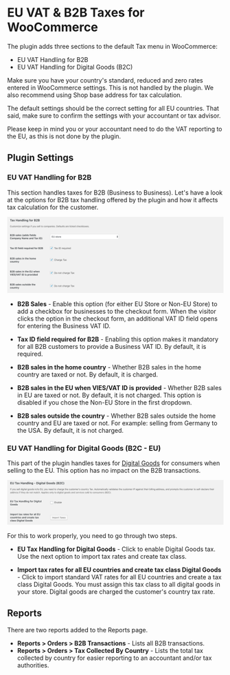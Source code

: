# EU VAT & B2B Taxes for WooCommerce

The plugin adds three sections to the default Tax menu in WooCommerce:

- EU VAT Handling for B2B
- EU VAT Handling for Digital Goods (B2C)

Make sure you have your country's standard, reduced and zero rates entered in WooCommerce settings. This is not handled by the plugin. We also recommend using Shop base address for tax calculation.

The default settings should be the correct setting for all EU countries. That said, make sure to confirm the settings with your accountant or tax advisor.

Please keep in mind you or your accountant need to do the VAT reporting to the EU, as this is not done by the plugin.


## Plugin Settings

### EU VAT Handling for B2B

This section handles taxes for B2B (Business to Business). Let's have a look at the options for B2B tax handling offered by the plugin and how it affects tax calculation for the customer.

<img src="images/tax-b2b.png" alt="Tax Handling for B2B">

- **B2B Sales** - Enable this option (for either EU Store or Non-EU Store) to add a checkbox for businesses to the checkout form. When the visitor clicks the option in the checkout form, an additional VAT ID field opens for entering the Business VAT ID. 

- **Tax ID field required for B2B** - Enabling this option makes it mandatory for all B2B customers to provide a Business VAT ID. By default, it is required.

- **B2B sales in the home country** - Whether B2B sales in the home country are taxed or not. By default, it is charged.

- **B2B sales in the EU when VIES/VAT ID is provided** - Whether B2B sales in EU are taxed or not. By default, it is not charged. This option is disabled if you chose the Non-EU Store in the first dropdown.

- **B2B sales outside the country** - Whether B2B sales outside the home country and EU are taxed or not. For example: selling from Germany to the USA. By default, it is not charged.

### EU VAT Handling for Digital Goods (B2C - EU)

This part of the plugin handles taxes for [Digital Goods](https://quaderno.io/resources/eu-vat-guide/) for consumers when selling to the EU. This option has no impact on the B2B transactions.

<img src="images/tax-b2c-digital.png" alt="Digital Goods (B2C)">

For this to work properly, you need to go through two steps.

- **EU Tax Handling for Digital Goods** - Click to enable Digital Goods tax. Use the next option to import tax rates and create tax class.

- **Import tax rates for all EU countries and create tax class Digital Goods** - Click to import standard VAT rates for all EU countries and create a tax class Digital Goods. You must assign this tax class to all digital goods in your store. Digital goods are charged the customer's country tax rate.


## Reports

There are two reports added to the Reports page.

- **Reports > Orders > B2B Transactions** - Lists all B2B transactions.
- **Reports > Orders > Tax Collected By Country** - Lists the total tax collected by country for easier reporting to an accountant and/or tax authorities.
